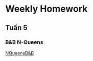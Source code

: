<h1> Weekly Homework </h1>


<h2> Tuần 5 </h2>

<h3> B&B N-Queens <br> </h3>

<a href="NQueenB&B.ipynb">
  NQueensB&B
</a>



